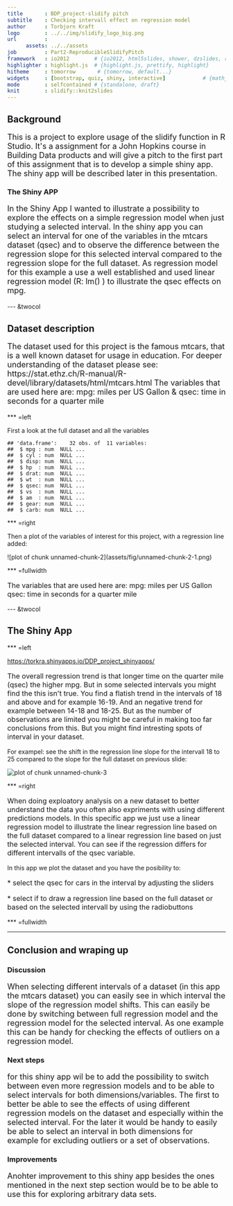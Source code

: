 ```yaml
---
title       : BDP_project-slidify pitch
subtitle    : Checking intervall effect on regression model
author      : Torbjorn Kraft
logo        : ../../img/slidify_logo_big.png
url         :
      assets: ../../assets
job         : Part2-ReproducibleSlidifyPitch
framework   : io2012        # {io2012, html5slides, shower, dzslides, revealjs...}
highlighter : highlight.js  # {highlight.js, prettify, highlight}
hitheme     : tomorrow       # {tomorrow, default...}
widgets     : [bootstrap, quiz, shiny, interactive]            # {mathjax, quiz, bootstrap}
mode        : selfcontained # {standalone, draft}
knit        : slidify::knit2slides
---
```


## Background 
<p style="font-size:18px">
This is a project to explore usage of the slidify function in R Studio. It's a assignment for a John Hopkins course in Building Data products and will give a pitch to the first part of this assignment that is to develop a simple shiny app. The shiny app will be described later in this presentation.</p>
  

### The Shiny APP
<p style="font-size:18px">
In the Shiny App I wanted to illustrate a possibility to explore the effects on a simple regression model when just studying a selected interval. In the shiny app you can select an interval for one of the variables in the mtcars dataset (qsec) and to observe the difference between the regression slope for this selected interval compared to the regression slope for the full dataset. As regression model for this example a use a well established and used linear regression model (R: lm() ) to illustrate the qsec effects on mpg.</p>
  

--- &twocol
## Dataset description
<p style="font-size:18px">
The dataset used for this project is the famous mtcars, that is a well known dataset for usage in education. For deeper understanding of the dataset please see: https://stat.ethz.ch/R-manual/R-devel/library/datasets/html/mtcars.html The variables that are used here are:
mpg:  miles per US Gallon & qsec: time in seconds for a quarter mile</p>

*** =left
<p style="font-size:14px">
First a look at the full dataset and all the variables</p>

```
## 'data.frame':	32 obs. of  11 variables:
##  $ mpg : num  NULL ...
##  $ cyl : num  NULL ...
##  $ disp: num  NULL ...
##  $ hp  : num  NULL ...
##  $ drat: num  NULL ...
##  $ wt  : num  NULL ...
##  $ qsec: num  NULL ...
##  $ vs  : num  NULL ...
##  $ am  : num  NULL ...
##  $ gear: num  NULL ...
##  $ carb: num  NULL ...
```

*** =right
<p style="font-size:14px">
Then a plot of the variables of interest for this project, with a regression line added: </p>
![plot of chunk unnamed-chunk-2](assets/fig/unnamed-chunk-2-1.png) 

*** =fullwidth
<p style="font-size:16px">
The variables that are used here are:
mpg:  miles per US Gallon
qsec: time in seconds for a quarter mile
</p>

--- &twocol

## The Shiny App  
 
*** =left
  
https://torkra.shinyapps.io/DDP_project_shinyapps/  
  
  
<p style="font-size:16px">
The overall regression trend is that longer time on the quarter mile (qsec) the higher mpg. But in some selected intervals you might find the this isn't true. You find a flatish trend in the intervals of 18 and above and for example 16-19. And an negative trend for example between 14-18 and 18-25. But as the number of observations are limited you might be careful in making too far conclusions from this. But you might find intresting spots of interval in your dataset.  </p>
  
<p style="font-size:14px">
For exampel: see the shift in the regression line slope for the intervall 18 to 25 compared to the slope for the full dataset on previous slide:  </p>
  
![plot of chunk unnamed-chunk-3](assets/fig/unnamed-chunk-3-1.png) 

  
*** =right  
  
<p style="font-size:16px">
When doing exploatory analysis on a new dataset to better understand the data you often also  expriments with using different predictions models. In this specific app we just use a linear regression model to illustrate the linear regression line based on the full dataset compared to a linear regression line based on just the selected interval.
You can see if the regression differs for different intervalls of the qsec variable.

In this app we plot the dataset and you have the posibility to:
</p>
  
<p style="font-size:16px">
* select the qsec for cars in the interval by adjusting the sliders
</p>
  
<p style="font-size:16px">
* select if to draw a regression line based on the full dataset
  or based on the selected intervall by using the radiobuttons
</p>  
  
*** =fullwidth

---

## Conclusion and wraping up  
### Discussion  
<p style="font-size:18px">
When selecting different intervals of a dataset (in this app the mtcars dataset) you can easily see in which interval the slope of the regression model shifts. This can easily be done by switching between full regression model and the regression model for the selected interval. As one example this can be handy for checking the effects of outliers on a regression model.
</p>
  
### Next steps
<p style="font-size:18px">
for this shiny app wil be to add the possibility to switch between even more regression models and to be able to select intervals for both dimensions/variables. The first to better be able to see the effects of using different regression models on the dataset and especially within the selected interval. For the later it would be handy to easily be able to select an interval in both dimensions for example for excluding outliers or a set of observations.
</p>
  
### Improvements
<p style="font-size:18px">
Anohter improvement to this shiny app besides the ones mentioned in the next step section would be to be able to use this for exploring arbitrary data sets.
</p>
